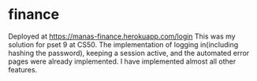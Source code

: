 # finance

Deployed at https://manas-finance.herokuapp.com/login
This was my solution for pset 9 at CS50. The implementation of logging in(including hashing the password), keeping a session active, and the automated error pages were already implemented. I have implemented almost all other features.
